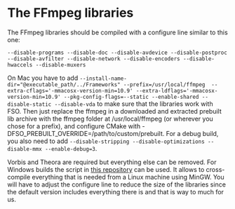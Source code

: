 # The FFmpeg libraries

The FFmpeg libraries should be compiled with a configure line similar to this one:

    --disable-programs --disable-doc --disable-avdevice --disable-postproc --disable-avfilter --disable-network --disable-encoders --disable-hwaccels --disable-muxers

On Mac you have to add `--install-name-dir="@executable_path/../Frameworks" --prefix=/usr/local/ffmpeg  --extra-cflags='-mmacosx-version-min=10.9' --extra-ldflags='-mmacosx-version-min=10.9' --pkg-config-flags=--static --enable-shared --disable-static --disable-vda` to make sure that the libraries work with FSO.  Then just replace the ffmpeg in a downloaded and extracted prebuilt lib archive with the ffmpeg folder at /usr/local/ffmpeg (or wherever you chose for a prefix), and configure CMake with -DFSO_PREBUILT_OVERRIDE=/path/to/custom/prebuilt.  For a debug build, you also need to add `--disable-stripping --disable-optimizations --disable-mmx --enable-debug=3`.

Vorbis and Theora are required but everything else can be removed. For Windows builds the script in [this repository](https://github.com/rdp/ffmpeg-windows-build-helpers) can be used. It allows to cross-compile everything that is needed from a Linux machine using MinGW. You will have to adjust the configure line to reduce the size of the libraries since the default version includes everything there is and that is way to much for us.
